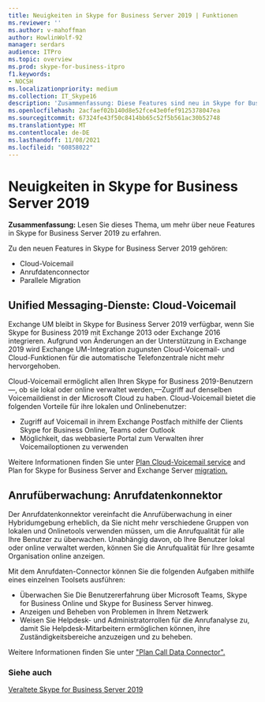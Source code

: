 ```yaml
---
title: Neuigkeiten in Skype for Business Server 2019 | Funktionen
ms.reviewer: ''
ms.author: v-mahoffman
author: HowlinWolf-92
manager: serdars
audience: ITPro
ms.topic: overview
ms.prod: skype-for-business-itpro
f1.keywords:
- NOCSH
ms.localizationpriority: medium
ms.collection: IT_Skype16
description: 'Zusammenfassung: Diese Features sind neu in Skype for Business Server 2019.'
ms.openlocfilehash: 2acfaef02b140d8e52fce43e0fef9125378047ea
ms.sourcegitcommit: 67324fe43f50c8414bb65c52f5b561ac30b52748
ms.translationtype: MT
ms.contentlocale: de-DE
ms.lasthandoff: 11/08/2021
ms.locfileid: "60858022"
---
```

# <a name="whats-in-skype-for-business-server-2019"></a>Neuigkeiten in Skype for Business Server 2019

**Zusammenfassung:** Lesen Sie dieses Thema, um mehr über neue Features in Skype for Business Server 2019 zu erfahren.  

Zu den neuen Features in Skype for Business Server 2019 gehören:
  
- Cloud-Voicemail  
- Anrufdatenconnector
- Parallele Migration

## <a name="unified-messaging-services-cloud-voicemail"></a>Unified Messaging-Dienste: Cloud-Voicemail

Exchange UM bleibt in Skype for Business Server 2019 verfügbar, wenn Sie Skype for Business 2019 mit Exchange 2013 oder Exchange 2016 integrieren. Aufgrund von Änderungen an der Unterstützung in Exchange 2019 wird Exchange UM-Integration zugunsten Cloud-Voicemail- und Cloud-Funktionen für die automatische Telefonzentrale nicht mehr hervorgehoben.  

Cloud-Voicemail ermöglicht allen Ihren Skype for Business 2019-Benutzern&#x2014;, ob sie lokal oder online verwaltet werden,&#x2014;Zugriff auf denselben Voicemaildienst in der Microsoft Cloud zu haben. Cloud-Voicemail bietet die folgenden Vorteile für ihre lokalen und Onlinebenutzer:

- Zugriff auf Voicemail in ihrem Exchange Postfach mithilfe der Clients Skype for Business Online, Teams oder Outlook
- Möglichkeit, das webbasierte Portal zum Verwalten ihrer Voicemailoptionen zu verwenden

Weitere Informationen finden Sie unter [Plan Cloud-Voicemail service](../sfbhybrid/hybrid/plan-cloud-voicemail.md) and Plan for Skype for Business Server and Exchange Server [migration.](../sfbhybrid/hybrid/plan-um-migration.md)
  
## <a name="call-monitoring-call-data-connector"></a>Anrufüberwachung: Anrufdatenkonnektor

Der Anrufdatenkonnektor vereinfacht die Anrufüberwachung in einer Hybridumgebung erheblich, da Sie nicht mehr verschiedene Gruppen von lokalen und Onlinetools verwenden müssen, um die Anrufqualität für alle Ihre Benutzer zu überwachen.  Unabhängig davon, ob Ihre Benutzer lokal oder online verwaltet werden, können Sie die Anrufqualität für Ihre gesamte Organisation online anzeigen.

Mit dem Anrufdaten-Connector können Sie die folgenden Aufgaben mithilfe eines einzelnen Toolsets ausführen:

- Überwachen Sie Die Benutzererfahrung über Microsoft Teams, Skype for Business Online und Skype for Business Server hinweg.
- Anzeigen und Beheben von Problemen in Ihrem Netzwerk
- Weisen Sie Helpdesk- und Administratorrollen für die Anrufanalyse zu, damit Sie Helpdesk-Mitarbeitern ermöglichen können, ihre Zuständigkeitsbereiche anzuzeigen und zu beheben.

Weitere Informationen finden Sie unter ["Plan Call Data Connector".](../sfbhybrid/hybrid/plan-call-data-connector.md)

### <a name="see-also"></a>Siehe auch

[Veraltete Skype for Business Server 2019](deprecated.md)
